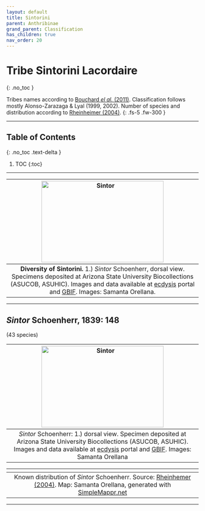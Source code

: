 ```yaml
---
layout: default
title: Sintorini
parent: Anthribinae
grand_parent: Classification
has_children: true
nav_order: 20
---
```



# Tribe Sintorini Lacordaire
{: .no_toc }

Tribes names according to [Bouchard _el al._ (2011)](https://zookeys.pensoft.net/articles.php?id=4001). Classification follows mostly Alonso-Zarazaga & Lyal (1999, 2002). Number of species and distribution according to [Rheinheimer (2004)](https://www.zobodat.at/pdf/Mitt-Ent-Ver-Stuttgart_39_2004_0001-0244.pdf).
{: .fs-5 .fw-300 }

---

## Table of Contents
{: .no_toc .text-delta }

1. TOC
{:toc}

---

| [<img src="https://media01.symbiota.org/media/ecdysis/ASU_ASUCOB/ASUCOB0028/ASUCOB0028842_dorsal_edited_1677956944.jpg" alt="Sintor" width="320" height="213.4">](https://ecdysis.org/collections/individual/index.php?occid=1459776) |
|:--:| 
|**Diversity of Sintorini.** 1.) *Sintor* Schoenherr, dorsal view. Specimens deposited at Arizona State University Biocollections (ASUCOB, ASUHIC). Images and data available at [ecdysis](https://ecdysis.org/index.php) portal and [GBIF](https://gbif.org). Images: Samanta Orellana. |

---

## _Sintor_ Schoenherr, 1839: 148
(43 species)

|[<img src="https://media01.symbiota.org/media/ecdysis/ASU_ASUCOB/ASUCOB0028/ASUCOB0028842_dorsal_edited_1677956944.jpg" alt="Sintor" width="320" height="213.4">](https://ecdysis.org/collections/individual/index.php?occid=1459776)| 
|:--:| 
|_Sintor_ Schoenherr: 1.) dorsal view. Specimen deposited at Arizona State University Biocollections (ASUCOB, ASUHIC). Images and data available at [ecdysis](https://serv.biokic.asu.edu/ecdysis/index.php) portal and [GBIF](https://gbif.org). Images: Samanta Orellana|

|<img src="https://www.simplemappr.net/map/19875" alt="" />| 
|:--:| 
|Known distribution of _Sintor_ Schoenherr. Source: [Rheinhemer (2004)](https://www.zobodat.at/pdf/Mitt-Ent-Ver-Stuttgart_39_2004_0001-0244.pdf). Map: Samanta Orellana, generated with [SimpleMappr.net](https://www.simplemappr.net/) |

---
